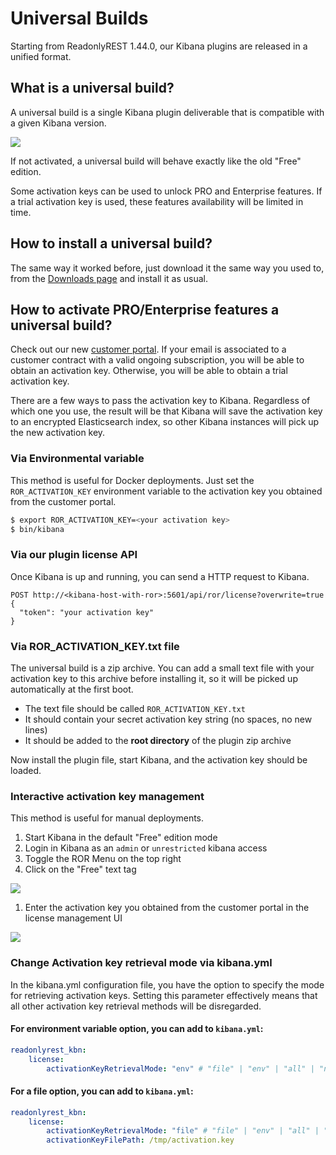 # Universal Builds

Starting from ReadonlyREST 1.44.0, our Kibana plugins are released in a unified format.

## What is a universal build?

A universal build is a single Kibana plugin deliverable that is compatible with a given Kibana version.

![](assets/universal\_build.png)

If not activated, a universal build will behave exactly like the old "Free" edition.

Some activation keys can be used to unlock PRO and Enterprise features. If a trial activation key is used, these features availability will be limited in time.

## How to install a universal build?

The same way it worked before, just download it the same way you used to, from the [Downloads page](https://readonlyrest.com/download) and install it as usual.

## How to activate PRO/Enterprise features a universal build?

Check out our new [customer portal](https://readonlyrest.com/customer). If your email is associated to a customer contract with a valid ongoing subscription, you will be able to obtain an activation key. Otherwise, you will be able to obtain a trial activation key.

There are a few ways to pass the activation key to Kibana. Regardless of which one you use, the result will be that Kibana will save the activation key to an encrypted Elasticsearch index, so other Kibana instances will pick up the new activation key.

### Via Environmental variable

This method is useful for Docker deployments. Just set the `ROR_ACTIVATION_KEY` environment variable to the activation key you obtained from the customer portal.

```bash
$ export ROR_ACTIVATION_KEY=<your activation key>
$ bin/kibana 
```

### Via our plugin license API

Once Kibana is up and running, you can send a HTTP request to Kibana.

```
POST http://<kibana-host-with-ror>:5601/api/ror/license?overwrite=true
{
  "token": "your activation key" 
}
```

### Via ROR\_ACTIVATION\_KEY.txt file

The universal build is a zip archive. You can add a small text file with your activation key to this archive before installing it, so it will be picked up automatically at the first boot.
- The text file should be called `ROR_ACTIVATION_KEY.txt`
- It should contain your secret activation key string (no spaces, no new lines)
- It should be added to the **root directory** of the plugin zip archive

Now install the plugin file, start Kibana, and the activation key should be loaded.


### Interactive activation key management

This method is useful for manual deployments.

1. Start Kibana in the default "Free" edition mode
2. Login in Kibana as an `admin` or `unrestricted` kibana access
3. Toggle the ROR Menu on the top right
4. Click on the "Free" text tag

![](assets/edit\_activation\_key.png)

1. Enter the activation key you obtained from the customer portal in the license management UI

![](assets/activation\_keys\_gui.png)

### Change Activation key retrieval mode via kibana.yml

In the kibana.yml configuration file, you have the option to specify the mode for retrieving activation keys. 
Setting this parameter effectively means that all other activation key retrieval methods will be disregarded.

#### For environment variable option, you can add to `kibana.yml`:

```yaml
readonlyrest_kbn:
    license:
        activationKeyRetrievalMode: "env" # "file" | "env" | "all" | "none"
```

#### For a file option, you can add to `kibana.yml`:

```yaml
readonlyrest_kbn:
    license:
        activationKeyRetrievalMode: "file" # "file" | "env" | "all" | "none"
        activationKeyFilePath: /tmp/activation.key
```